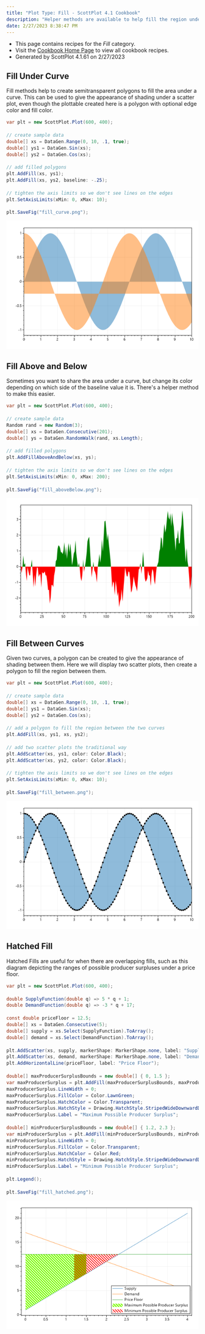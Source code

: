 ```yaml
---
title: "Plot Type: Fill - ScottPlot 4.1 Cookbook"
description: "Helper methods are available to help fill the region under a curve."
date: 2/27/2023 8:38:47 PM
---
```


* This page contains recipes for the _Fill_ category.
* Visit the [Cookbook Home Page](../../) to view all cookbook recipes.
* Generated by ScottPlot 4.1.61 on 2/27/2023
## Fill Under Curve

Fill methods help to create semitransparent polygons to fill the area under a curve. This can be used to give the appearance of shading under a scatter plot, even though the plottable created here is a polygon with optional edge color and fill color.

```cs
var plt = new ScottPlot.Plot(600, 400);

// create sample data
double[] xs = DataGen.Range(0, 10, .1, true);
double[] ys1 = DataGen.Sin(xs);
double[] ys2 = DataGen.Cos(xs);

// add filled polygons
plt.AddFill(xs, ys1);
plt.AddFill(xs, ys2, baseline: -.25);

// tighten the axis limits so we don't see lines on the edges
plt.SetAxisLimits(xMin: 0, xMax: 10);

plt.SaveFig("fill_curve.png");
```

<img src='../../images/fill_curve.png' class='d-block mx-auto my-5' />


## Fill Above and Below

Sometimes you want to share the area under a curve, but change its color depending on which side of the baseline value it is. There's a helper method to make this easier.

```cs
var plt = new ScottPlot.Plot(600, 400);

// create sample data
Random rand = new Random(3);
double[] xs = DataGen.Consecutive(201);
double[] ys = DataGen.RandomWalk(rand, xs.Length);

// add filled polygons
plt.AddFillAboveAndBelow(xs, ys);

// tighten the axis limits so we don't see lines on the edges
plt.SetAxisLimits(xMin: 0, xMax: 200);

plt.SaveFig("fill_aboveBelow.png");
```

<img src='../../images/fill_abovebelow.png' class='d-block mx-auto my-5' />


## Fill Between Curves

Given two curves, a polygon can be created to give the appearance of shading between them. Here we will display two scatter plots, then create a polygon to fill the region between them.

```cs
var plt = new ScottPlot.Plot(600, 400);

// create sample data
double[] xs = DataGen.Range(0, 10, .1, true);
double[] ys1 = DataGen.Sin(xs);
double[] ys2 = DataGen.Cos(xs);

// add a polygon to fill the region between the two curves
plt.AddFill(xs, ys1, xs, ys2);

// add two scatter plots the traditional way
plt.AddScatter(xs, ys1, color: Color.Black);
plt.AddScatter(xs, ys2, color: Color.Black);

// tighten the axis limits so we don't see lines on the edges
plt.SetAxisLimits(xMin: 0, xMax: 10);

plt.SaveFig("fill_between.png");
```

<img src='../../images/fill_between.png' class='d-block mx-auto my-5' />


## Hatched Fill

Hatched Fills are useful for when there are overlapping fills, such as this diagram depicting the ranges of possible producer surpluses under a price floor.

```cs
var plt = new ScottPlot.Plot(600, 400);

double SupplyFunction(double q) => 5 * q + 1;
double DemandFunction(double q) => -3 * q + 17;

const double priceFloor = 12.5;
double[] xs = DataGen.Consecutive(5);
double[] supply = xs.Select(SupplyFunction).ToArray();
double[] demand = xs.Select(DemandFunction).ToArray();

plt.AddScatter(xs, supply, markerShape: MarkerShape.none, label: "Supply");
plt.AddScatter(xs, demand, markerShape: MarkerShape.none, label: "Demand");
plt.AddHorizontalLine(priceFloor, label: "Price Floor");

double[] maxProducerSurplusBounds = new double[] { 0, 1.5 };
var maxProducerSurplus = plt.AddFill(maxProducerSurplusBounds, maxProducerSurplusBounds.Select(SupplyFunction).ToArray(), maxProducerSurplusBounds, Enumerable.Repeat(priceFloor, 2).ToArray());
maxProducerSurplus.LineWidth = 0;
maxProducerSurplus.FillColor = Color.LawnGreen;
maxProducerSurplus.HatchColor = Color.Transparent;
maxProducerSurplus.HatchStyle = Drawing.HatchStyle.StripedWideDownwardDiagonal;
maxProducerSurplus.Label = "Maximum Possible Producer Surplus";

double[] minProducerSurplusBounds = new double[] { 1.2, 2.3 };
var minProducerSurplus = plt.AddFill(minProducerSurplusBounds, minProducerSurplusBounds.Select(SupplyFunction).ToArray(), minProducerSurplusBounds, Enumerable.Repeat(priceFloor, 2).ToArray());
minProducerSurplus.LineWidth = 0;
minProducerSurplus.FillColor = Color.Transparent;
minProducerSurplus.HatchColor = Color.Red;
minProducerSurplus.HatchStyle = Drawing.HatchStyle.StripedWideDownwardDiagonal;
minProducerSurplus.Label = "Minimum Possible Producer Surplus";

plt.Legend();

plt.SaveFig("fill_hatched.png");
```

<img src='../../images/fill_hatched.png' class='d-block mx-auto my-5' />



